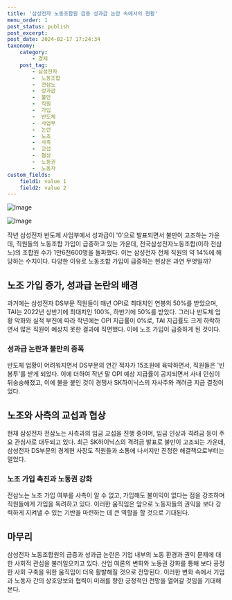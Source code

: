 ```yaml
---
title: '삼성전자 노동조합원 급증 성과급 논란 속에서의 현황'
menu_order: 1
post_status: publish
post_excerpt: 
post_date: 2024-02-17 17:24:34
taxonomy:
    category:
        - 경제
    post_tag:
        - 삼성전자
        -  노동조합
        -  전삼노
        -  성과급
        -  불만
        -  직원
        -  가입
        -  반도체
        -  사업부
        -  논란
        -  노조
        -  사측
        -  교섭
        -  협상
        -  노동권
        -  노동자
custom_fields:
    field1: value 1
    field2: value 2
---
```


![Image](https://imgnews.pstatic.net/image/001/2024/02/11/PYH2024013107430001300_P4_20240211071805997.jpg?type=w647)

![Image](https://imgnews.pstatic.net/image/001/2024/02/11/PCM20230201000087003_P4_20240211071806006.jpg?type=w647)

작년 삼성전자 반도체 사업부에서 성과급이 '0'으로 발표되면서 불만이 고조하는 가운데, 직원들의 노동조합 가입이 급증하고 있는 가운데, 전국삼성전자노동조합(이하 전삼노)의 조합원 수가 1만6천600명을 돌파했다. 이는 삼성전자 전체 직원의 약 14%에 해당하는 수치이다. 다양한 이유로 노동조합 가입이 급증하는 현상은 과연 무엇일까?
## 노조 가입 증가, 성과급 논란의 배경
과거에는 삼성전자 DS부문 직원들이 매년 OPI로 최대치인 연봉의 50%를 받았으며, TAI는 2022년 상반기에 최대치인 100%, 하반기에 50%를 받았다. 그러나 반도체 업황 악화와 실적 부진에 따라 작년에는 OPI 지급률이 0%로, TAI 지급률도 크게 하락하면서 많은 직원이 예상치 못한 결과에 직면했다. 이에 노조 가입이 급증하게 된 것이다.
### 성과급 논란과 불만의 증폭
반도체 업황이 어려워지면서 DS부문의 연간 적자가 15조원에 육박하면서, 직원들은 '빈 봉투'를 받게 되었다. 이에 더하여 작년 말 OPI 예상 지급률이 공지되면서 사내 민심이 뒤숭숭해졌고, 이에 불을 붙인 것이 경쟁사 SK하이닉스의 자사주와 격려금 지급 결정이었다.
## 노조와 사측의 교섭과 협상
현재 삼성전자 전삼노는 사측과의 임금 교섭을 진행 중이며, 임금 인상과 격려금 등이 주요 관심사로 대두되고 있다. 최근 SK하이닉스의 격려금 발표로 불만이 고조되는 가운데, 삼성전자 DS부문의 경계현 사장도 직원들과 소통에 나서지만 진정한 해결책으로부터는 멀었다.
### 노조 가입 촉진과 노동권 강화
전삼노는 노조 가입 여부를 사측이 알 수 없고, 가입해도 불이익이 없다는 점을 강조하며 직원들에게 가입을 독려하고 있다. 이러한 움직임은 앞으로 노동자들의 권익을 보다 강력하게 지켜낼 수 있는 기반을 마련하는 데 큰 역할을 할 것으로 기대된다.
## 마무리
삼성전자 노동조합원의 급증과 성과급 논란은 기업 내부의 노동 환경과 권익 문제에 대한 사회적 관심을 불러일으키고 있다. 산업 여론의 변화와 노동권 강화를 통해 보다 공정한 사회 구축을 위한 움직임이 더욱 활발해질 것으로 전망된다. 이러한 변화 속에서 기업과 노동자 간의 상호양보와 협력이 미래를 향한 긍정적인 전망을 열어갈 것임을 기대해본다.
